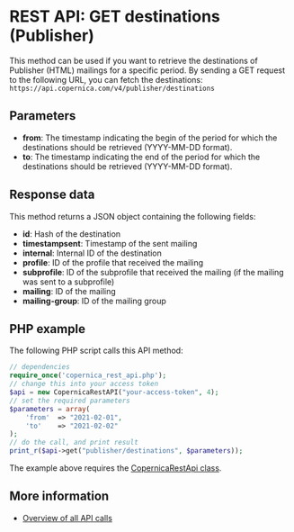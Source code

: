 # REST API: GET destinations (Publisher)
This method can be used if you want to retrieve the destinations of Publisher (HTML) mailings for a specific period. By sending a GET request to the following URL,
you can fetch the destinations:
`https://api.copernica.com/v4/publisher/destinations`

## Parameters
* **from**: The timestamp indicating the begin of the period for which the destinations should be retrieved (YYYY-MM-DD format).
* **to**: The timestamp indicating the end of the period for which the destinations should be retrieved (YYYY-MM-DD format).

## Response data
This method returns a JSON object containing the following fields:
* **id**: Hash of the destination
* **timestampsent**: Timestamp of the sent mailing
* **internal**: Internal ID of the destination
* **profile**: ID of the profile that received the mailing
* **subprofile**: ID of the subprofile that received the mailing (if the mailing was sent to a subprofile)
* **mailing**: ID of the mailing
* **mailing-group**: ID of the mailing group

## PHP example
The following PHP script calls this API method:
```php
// dependencies
require_once('copernica_rest_api.php');
// change this into your access token
$api = new CopernicaRestAPI("your-access-token", 4);
// set the required parameters
$parameters = array(
    'from'  => "2021-02-01",
    'to'    => "2021-02-02"
);
// do the call, and print result
print_r($api->get("publisher/destinations", $parameters));
```
The example above requires the [CopernicaRestApi class](rest-php).

## More information
* [Overview of all API calls](./rest-api.md)
